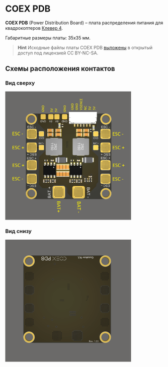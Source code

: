 # COEX PDB

**COEX PDB** (Power Distribution Board) – плата распределения питания для квадрокоптеров [Клевер&nbsp;4](assemble_4_2.md).

Габаритные размеры платы: 35x35 мм.

> **Hint** Исходные файлы платы COEX PDB [выложены](https://github.com/CopterExpress/hardware/tree/master/COEX%20PDB) в открытый доступ под лицензией CC BY-NC-SA.

## Схемы расположения контактов

### Вид сверху

<img src="../assets/coex_pdb/coex-pdb-top.png" width=400 class=zoom>

### Вид снизу

<img src="../assets/coex_pdb/coex-pdb-bottom.png" width=400 class=zoom>
